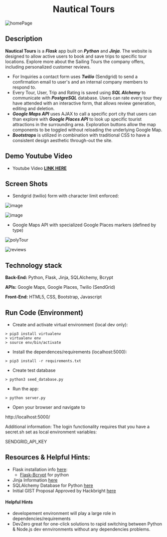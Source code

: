 <h1 align="center">Nautical Tours</h1>

![homePage](https://user-images.githubusercontent.com/112737682/225162610-5ab2d59f-6c9e-45ac-a8f8-c786f76ae8a9.jpg)

## Description
**Nautical Tours** is a ***Flask*** app built on ***Python*** and ***Jinja***. The website is designed to allow active users to book and save trips to specific tour locations. Explore more about the Sailing Tours the company offers, including personalized customer reviews. 
- For Inquiries a contact form uses ***Twilio*** (Sendgrid) to send a confirmation email to user's and an internal company members to respond to. 
- Every Tour, User, Trip and Rating is saved using ***SQL Alchemy*** to communicate with ***PostgreSQL*** database. Users can rate every tour they have attended with an interactive form, that allows review generation, editing and deletion. 
- ***Google Maps API*** uses AJAX to call a specific port city that users can than explore with ***Google Places API*** to look up specific tourist attractions in the surrounding area. Exploration buttons allow the map components to be toggled without reloading the underlying Google Map. 
- ***Bootstraps*** is utilized in combination with traditional CSS to have a consistent design aesthetic through-out the site.

## Demo Youtube Video
- Youtube Video **[LINK HERE](https://youtu.be/-PKyqMkmOHw)**

## Screen Shots
- Sendgrid (twilio) form with character limit enforced:

![image](https://user-images.githubusercontent.com/112737682/220435463-ef5e1079-a937-46cf-a6c5-e657cb83c128.png)

![image](https://user-images.githubusercontent.com/112737682/221693842-5dc611fe-0515-472e-b462-92e39d30ab8a.png)

- Google Maps API with specialized Google Places markers (defined by type)

![polyTour](https://user-images.githubusercontent.com/112737682/225162285-e1a95918-0e96-4cb4-a8bd-639be245eae0.jpg)

![reviews](https://user-images.githubusercontent.com/112737682/225162356-451dd1d2-7264-4dc2-81f0-bc7da6680985.jpg)

## Technology stack
**Back-End:** Python, Flask, Jinja, SQLAlchemy, Bcrypt

**APIs:** Google Maps, Google Places, Twilio (SendGrid)

**Front-End:** HTML5, CSS, Bootstrap, Javascript

## Run Code (Environment)

- Create and activate virtual environment (local dev only):
 ```
> pip3 install virtualenv
> virtualenv env
> source env/bin/activate
```

- Install the dependences/requirements (localhost:5000):
```
> pip3 install -r requirements.txt
```


- Create test database
```
> python3 seed_database.py
```

- Run the app:
```
> python server.py
```

- Open your browser and navigate to

http://localhost:5000/

Additional information: The login functionality requires that you have a secret.sh set as local environment variables:

SENDGRID_API_KEY

## Resources & Helpful Hints: 
- Flask installation info [here](https://flask.palletsprojects.com/en/2.3.x/):
    - [Flask-Bcrypt](https://flask-bcrypt.readthedocs.io/en/1.0.1/) for python
- Jinja Information [here](https://jinja.palletsprojects.com/en/3.1.x/)
- SQLAlchemy Database for Python [here](https://www.sqlalchemy.org/)
- Initial GIST Proposal Approved by Hackbright [here](https://gist.github.com/Nelson00011/fbebcc152428b2c91ceb01d1124faf8a)




#### Helpful Hints
- developement environment will play a large role in dependencies/requirements
- DevZero great for one-click solutions to rapid switching between Python & Node.js dev ennvironments without any dependencies problems. 
